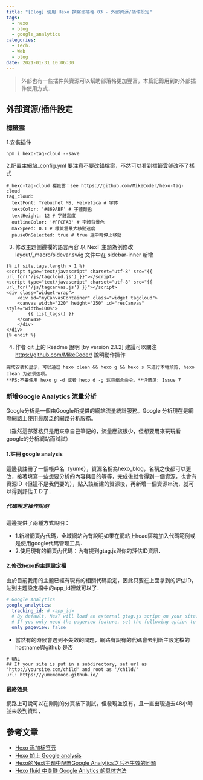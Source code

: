 ```yaml
---
title: "[Blog] 使用 Hexo 撰寫部落格 03 - 外部資源/插件設定"
tags:
  - hexo
  - blog
  - google_analytics
categories:
  - Tech.
  - Web
  - blog
date: 2021-01-31 10:06:30
---
```


> 外部也有一些插件與資源可以幫助部落格更加豐富，本篇記錄用到的外部插件使用方式．
<!--more-->

## 外部資源/插件設定

### 標籤雲

1.安裝插件

```
npm i hexo-tag-cloud --save
```

2.配置主網站\_config.yml
要注意不要改錯檔案，不然可以看到標籤雲卻改不了樣式

```
# hexo-tag-cloud 標籤雲：see https://github.com/MikeCoder/hexo-tag-cloud
tag_cloud:
  textFont: Trebuchet MS, Helvetica # 字体
  textColor: '#869ABF' # 字體颜色
  textHeight: 12 # 字體高度
  outlineColor: '#FFCFAB' # 字體背景色
  maxSpeed: 0.1 # 標籤雲最大移動速度
  pauseOnSelected: true # true 選中時停止移動
```

3. 修改主題側邊欄的語言內容
   以 NexT 主题為例修改 layout/\_macro/sidevar.swig 文件中在 sidebar-inner 新增

```
{% if site.tags.length > 1 %}
<script type="text/javascript" charset="utf-8" src="{{ url_for('/js/tagcloud.js') }}"></script>
<script type="text/javascript" charset="utf-8" src="{{ url_for('/js/tagcanvas.js') }}"></script>
<div class="widget-wrap">
    <div id="myCanvasContainer" class="widget tagcloud">
    <canvas width="220" height="250" id="resCanvas" style="width=100%">
        {{ list_tags() }}
    </canvas>
    </div>
</div>
{% endif %}

```

4. 作者 git 上的 Readme 說明 [by version 2.1.2]
   建議可以關注 https://github.com/MikeCoder/ 說明動作操作

```
完成安装和显示，可以通过 hexo clean && hexo g && hexo s 来进行本地预览, hexo clean 为必须选项。
**PS:不要使用 hexo g -d 或者 hexo d -g 这类组合命令。**详情见: Issue 7
```


### 新增Google Analytics 流量分析
Google分析是一個由Google所提供的網站流量統計服務。Google 分析現在是網際網路上使用最廣泛的網路分析服務。

（雖然這部落格只是用來來自己筆記的，流量應該很少，但想要用來玩玩看google的分析網站而試試）

#### 1.註冊 google analysis
這邊我註冊了一個帳戶名（yume），資源名稱為hexo_blog，名稱之後都可以更改，接著填寫一些想要分析的內容與目的等等，完成後就會得到一個資源，也會有資源ID（但這不是我們要的），點入該新建的資源後，再新增一個資源串流，就可以得到評估ＩＤ了．

##### 代碼設定操作說明
這邊提供了兩種方式說明：
- 1.新增網頁內代碼，全域網站內有說明如果在網站上head區塊加入代碼範例或是使用google代碼管理工具．
- 2.使用現有的網頁內代碼：內有提到gtag.js與你的評估ID資訊．

#### 2.修改hexo的主題設定檔
由於目前我用的主題已經有現有的相關代碼設定，因此只要在上面拿到的評估ID，貼到主題設定檔中的app_id裡就可以了．

```yml themes/next-reloaded/_config.yml
# Google Analytics
google_analytics:
  tracking_id: # <app_id>
  # By default, NexT will load an external gtag.js script on your site.
  # If you only need the pageview feature, set the following option to true to get a better performance.
  only_pageview: false
```

- 當然有的時候會遇到不失效的問題，網路有說有的代碼會去判斷主設定檔的hostname與github 是否
```
# URL
## If your site is put in a subdirectory, set url as 'http://yoursite.com/child' and root as '/child/'
url: https://yumememooo.github.io/
```

#### 最終效果
網路上可說可以在剛剛的分頁按下測試，但發現並沒有，且一直出現過去48小時並未收到資料，



## 參考文章
- [Hexo 添加标签云](https://www.jianshu.com/p/2bb36378045d)
- [Hexo 加上 Google analysis](https://op30132.github.io/2019/12/27/hexo-google-analysis/)
- [Hexo的Next主题中配置Google Analytics之后不生效的问题](https://iamlay.com/2020/06/27/HexoGoogleAnalytics/)
- [Hexo fluid 中关联 Google Anlytics 的具体方法](https://zhuanlan.zhihu.com/p/338903685)
